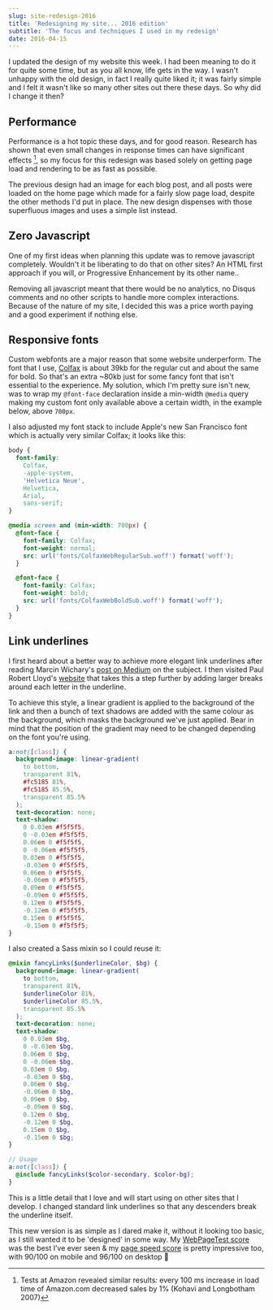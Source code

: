 ```yaml
---
slug: site-redesign-2016
title: 'Redesigning my site... 2016 edition'
subtitle: 'The focus and techniques I used in my redesign'
date: 2016-04-15
---
```


I updated the design of my website this week. I had been meaning to do it for quite some time, but as you all know, life gets in the way. I wasn't unhappy with the old design, in fact I really quite liked it; it was fairly simple and I felt it wasn't like so many other sites out there these days. So why did I change it then?

## Performance

Performance is a hot topic these days, and for good reason. Research has shown that even small changes in response times can have significant effects [^1], so my focus for this redesign was based solely on getting page load and rendering to be as fast as possible.

The previous design had an image for each blog post, and all posts were loaded on the home page which made for a fairly slow page load, despite the other methods I'd put in place. The new design dispenses with those superfluous images and uses a simple list instead.

## Zero Javascript

One of my first ideas when planning this update was to remove javascript completely. Wouldn't it be liberating to do that on other sites? An HTML first approach if you will, or Progressive Enhancement by its other name..

Removing all javascript meant that there would be no analytics, no Disqus comments and no other scripts to handle more complex interactions. Because of the nature of my site, I decided this was a price worth paying and a good experiment if nothing else.

## Responsive fonts

Custom webfonts are a major reason that some website underperform. The font that I use, [Colfax](https://processtypefoundry.com/fonts/colfax/) is about 39kb for the regular cut and about the same for bold. So that's an extra ~80kb just for some fancy font that isn't essential to the experience. My solution, which I'm pretty sure isn't new, was to wrap my `@font-face` declaration inside a min-width `@media` query making my custom font only available above a certain width, in the example below, above `700px`.

I also adjusted my font stack to include Apple's new San Francisco font which is actually very similar Colfax; it looks like this:

```css
body {
  font-family:
    Colfax,
    -apple-system,
    'Helvetica Neue',
    Helvetica,
    Arial,
    sans-serif;
}
```

```css
@media screen and (min-width: 700px) {
  @font-face {
    font-family: Colfax;
    font-weight: normal;
    src: url('fonts/ColfaxWebRegularSub.woff') format('woff');
  }

  @font-face {
    font-family: Colfax;
    font-weight: bold;
    src: url('fonts/ColfaxWebBoldSub.woff') format('woff');
  }
}
```

## Link underlines

I first heard about a better way to achieve more elegant link underlines after reading Marcin Wichary's [post on Medium](https://medium.com/designing-medium/crafting-link-underlines-on-medium-7c03a9274f9#.sigdjkj11) on the subject. I then visited Paul Robert Lloyd's [website](https://paulrobertlloyd.com/) that takes this a step further by adding larger breaks around each letter in the underline.

To achieve this style, a linear gradient is applied to the background of the link and then a bunch of text shadows are added with the same colour as the background, which masks the background we've just applied. Bear in mind that the position of the gradient may need to be changed depending on the font you're using.

```css
a:not([class]) {
  background-image: linear-gradient(
    to bottom,
    transparent 81%,
    #fc5185 81%,
    #fc5185 85.5%,
    transparent 85.5%
  );
  text-decoration: none;
  text-shadow:
    0 0.03em #f5f5f5,
    0 -0.03em #f5f5f5,
    0.06em 0 #f5f5f5,
    0 -0.06em #f5f5f5,
    0.03em 0 #f5f5f5,
    -0.03em 0 #f5f5f5,
    0.06em 0 #f5f5f5,
    -0.06em 0 #f5f5f5,
    0.09em 0 #f5f5f5,
    -0.09em 0 #f5f5f5,
    0.12em 0 #f5f5f5,
    -0.12em 0 #f5f5f5,
    0.15em 0 #f5f5f5,
    -0.15em 0 #f5f5f5;
}
```

I also created a Sass mixin so I could reuse it:

```scss
@mixin fancyLinks($underlineColor, $bg) {
  background-image: linear-gradient(
    to bottom,
    transparent 81%,
    $underlineColor 81%,
    $underlineColor 85.5%,
    transparent 85.5%
  );
  text-decoration: none;
  text-shadow:
    0 0.03em $bg,
    0 -0.03em $bg,
    0.06em 0 $bg,
    0 -0.06em $bg,
    0.03em 0 $bg,
    -0.03em 0 $bg,
    0.06em 0 $bg,
    -0.06em 0 $bg,
    0.09em 0 $bg,
    -0.09em 0 $bg,
    0.12em 0 $bg,
    -0.12em 0 $bg,
    0.15em 0 $bg,
    -0.15em 0 $bg;
}

// Usage
a:not([class]) {
  @include fancyLinks($color-secondary, $color-bg);
}
```

This is a little detail that I love and will start using on other sites that I develop. I changed standard link underlines so that any descenders break the underline itself.

This new version is as simple as I dared make it, without it looking too basic, as I still wanted it to be 'designed' in some way. My [WebPageTest score](http://www.webpagetest.org/result/160420_GW_BC8/) was the best I’ve ever seen & my [page speed score](https://developers.google.com/speed/pagespeed/insights/?url=zander.wtf&tab=desktop) is pretty impressive too, with 90/100 on mobile and 96/100 on desktop 🎉

[^1]: Tests at Amazon revealed similar results: every 100 ms increase in load time of Amazon.com decreased sales by 1% (Kohavi and Longbotham 2007)
